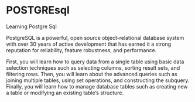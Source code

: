 # POSTGREsql
Learning Postgre Sql

PostgreSQL is a powerful, open source object-relational database system with over 30 years of active development that 
has earned it a strong reputation for reliability, feature robustness, and performance.



First, you will learn how to query data from a single table using basic data selection techniques such as selecting columns, sorting result sets, and filtering rows. 
Then, you will learn about the advanced queries such as joining multiple tables, using set operations, and constructing the subquery. 
Finally, you will learn how to manage database tables such as creating new a table or modifying an existing table’s structure.
